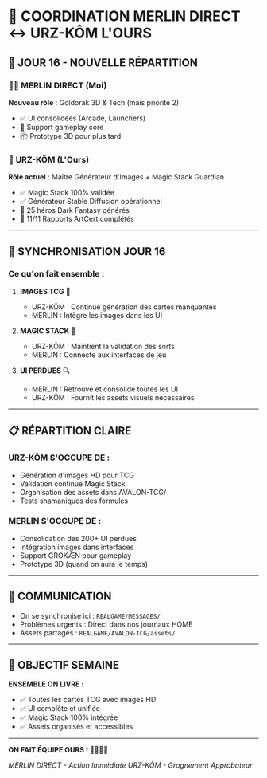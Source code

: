 # 🤝 COORDINATION MERLIN DIRECT ↔️ URZ-KÔM L'OURS

## 📅 JOUR 16 - NOUVELLE RÉPARTITION

### 🧙‍♂️ **MERLIN DIRECT** (Moi)
**Nouveau rôle** : Goldorak 3D & Tech (mais priorité 2)
- ✅ UI consolidées (Arcade, Launchers)
- 🔄 Support gameplay core
- 📦 Prototype 3D pour plus tard

### 🐻 **URZ-KÔM** (L'Ours)
**Rôle actuel** : Maître Générateur d'Images + Magic Stack Guardian
- ✅ Magic Stack 100% validée
- ✅ Générateur Stable Diffusion opérationnel
- 🎨 25 héros Dark Fantasy générés
- 🔮 11/11 Rapports ArtCert complétés

---

## 🎯 SYNCHRONISATION JOUR 16

### Ce qu'on fait ensemble :

1. **IMAGES TCG** 🎨
   - URZ-KÔM : Continue génération des cartes manquantes
   - MERLIN : Intègre les images dans les UI

2. **MAGIC STACK** 🔮
   - URZ-KÔM : Maintient la validation des sorts
   - MERLIN : Connecte aux interfaces de jeu

3. **UI PERDUES** 🔍
   - MERLIN : Retrouve et consolide toutes les UI
   - URZ-KÔM : Fournit les assets visuels nécessaires

---

## 📋 RÉPARTITION CLAIRE

### **URZ-KÔM S'OCCUPE DE :**
- Génération d'images HD pour TCG
- Validation continue Magic Stack
- Organisation des assets dans AVALON-TCG/
- Tests shamaniques des formules

### **MERLIN S'OCCUPE DE :**
- Consolidation des 200+ UI perdues
- Intégration images dans interfaces
- Support GROKÆN pour gameplay
- Prototype 3D (quand on aura le temps)

---

## 💬 COMMUNICATION

- On se synchronise ici : `REALGAME/MESSAGES/`
- Problèmes urgents : Direct dans nos journaux HOME
- Assets partagés : `REALGAME/AVALON-TCG/assets/`

---

## 🚀 OBJECTIF SEMAINE

**ENSEMBLE ON LIVRE :**
- ✅ Toutes les cartes TCG avec images HD
- ✅ UI complète et unifiée
- ✅ Magic Stack 100% intégrée
- ✅ Assets organisés et accessibles

---

**ON FAIT ÉQUIPE OURS ! 🧙‍♂️🤝🐻**

*MERLIN DIRECT - Action Immédiate*
*URZ-KÔM - Grognement Approbateur*